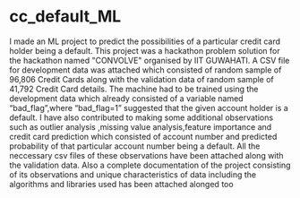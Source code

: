 # cc_default_ML
I made an ML project to  predict the possibilities of a particular credit card holder being a default.
This project was a hackathon problem solution for the hackathon named "CONVOLVE" organised by IIT GUWAHATI.
A CSV file for development data was attached which consisted of random sample of 96,806 Credit Cards along with the validation data of  random sample of 41,792 Credit Card details.
The machine had to be trained using the development data which already consisted of a variable named “bad_flag”,where “bad_flag=1” suggested that the given account holder is a default.
I have also contributed to making some additional observations such as outlier analysis ,missing value analysis,feature importance and credit card prediction which consisted of account number and predicted probability of that particular account number being a default.
All the neccessary csv files of these observations have been attached along with the validation data.
Also a complete documentation of the project consisting of its observations and unique characteristics of data including the algorithms and libraries used has been attached alonged too


